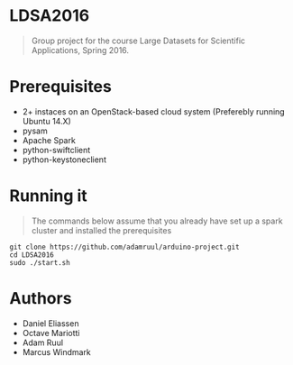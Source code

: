 # LDSA2016
> Group project for the course Large Datasets for Scientific Applications, Spring 2016.



# Prerequisites
* 2+ instaces on an OpenStack-based cloud system (Preferebly running Ubuntu 14.X)
* pysam
* Apache Spark
* python-swiftclient
* python-keystoneclient


# Running it
> The commands below assume that you already have set up a spark cluster and installed the prerequisites

```
git clone https://github.com/adamruul/arduino-project.git
cd LDSA2016
sudo ./start.sh
```

# Authors
* Daniel Eliassen
* Octave Mariotti
* Adam Ruul
* Marcus Windmark
